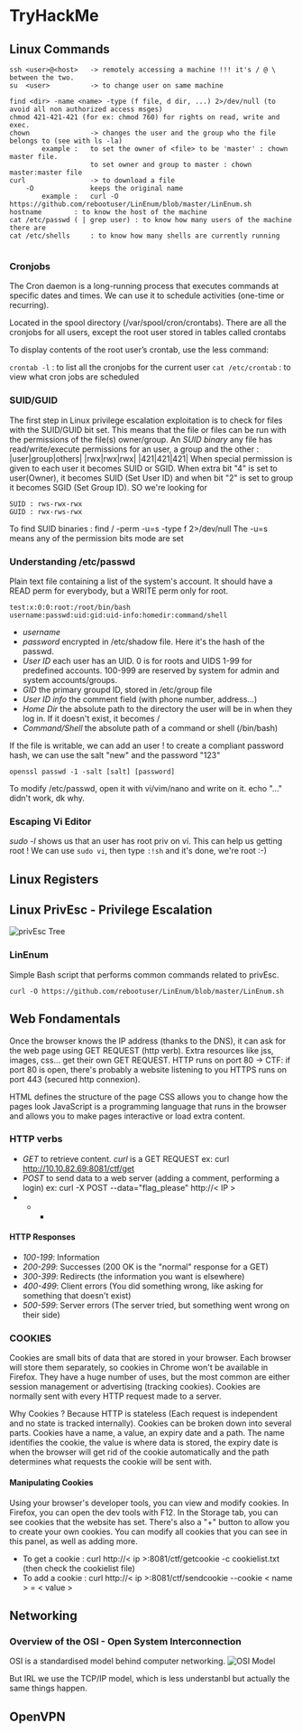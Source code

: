 # TryHackMe

## Linux Commands
```
ssh <user>@<host>	-> remotely accessing a machine !!! it's / @ \ between the two.
su	<user>			-> to change user on same machine

find <dir> -name <name> -type (f file, d dir, ...) 2>/dev/null (to avoid all non authorized access msges)
chmod 421-421-421 (for ex: chmod 760) for rights on read, write and exec.
chown 				-> changes the user and the group who the file belongs to (see with ls -la)
		example :	to set the owner of <file> to be 'master' : chown master file.
					to set owner and group to master : chown master:master file
curl				-> to download a file
	-O				keeps the original name
		example :	curl -O https://github.com/rebootuser/LinEnum/blob/master/LinEnum.sh
hostname		: to know the host of the machine
cat /etc/passwd ( | grep user) : to know how many users of the machine there are
cat /etc/shells		: to know how many shells are currently running


```
### Cronjobs

The Cron daemon is a long-running process that executes commands at specific dates and times. We can use it to schedule activities (one-time or recurring).

Located in the spool directory (/var/spool/cron/crontabs). There are all the cronjobs for all users, except the root user 
stored in tables called crontabs

To display contents of the root user’s crontab, use the less command:

```crontab -l```	: to list all the cronjobs for the current user
```cat /etc/crontab```	: to view what cron jobs are scheduled

### SUID/GUID

The first step in Linux privilege escalation exploitation is to check for files with the SUID/GUID bit set. This means that the file or files can be run with the permissions of the file(s) owner/group.
An *SUID binary* any file has read/write/execute permissions for an user, a group and the other :
|user|group|others|
|rwx|rwx|rwx|
|421|421|421|
When special permission is given to each user it becomes SUID or SGID. When extra bit "4" is set to user(Owner), it becomes SUID (Set User ID) and when bit "2" is set to group it becomes SGID (Set Group ID).
SO we're looking for
```
SUID : rws-rwx-rwx
GUID : rwx-rws-rwx
```
To find SUID binaries : find / -perm -u=s -type f 2\>/dev/null
The  -u=s means any of the permission bits mode are set

### Understanding /etc/passwd

Plain text file containing a list of the system's account. It should have a READ perm for everybody, but a WRITE perm only for root.
```
test:x:0:0:root:/root/bin/bash
username:passwd:uid:gid:uid-info:homedir:command/shell
```
- *username*
- *password* encrypted in /etc/shadow file. Here it's the hash of the passwd.
- *User ID* each user has an UID. 0 is for roots and UIDS 1-99 for predefined accounts. 100-999 are reserved by system for admin and system accounts/groups.
- *GID* the primary groupd ID, stored in /etc/group file
- *User ID info* the comment field (with phone number, address...)
- *Home Dir* the absolute path to the directory the user will be in when they log in. If it doesn't exist, it becomes /
- *Command/Shell* the absolute path of a command or shell (/bin/bash)

If the file is writable, we can add an user ! to create a compliant password hash, we can use the salt "new" and the password "123"
```
openssl passwd -1 -salt [salt] [password]
```
To modify /etc/passwd, open it with vi/vim/nano and write on it. echo "..." didn't work, dk why.

### Escaping Vi Editor

*sudo -l* shows us that an user has root priv on vi. This can help us getting root !
We can use ```sudo vi```, then type ```:!sh``` and it's done, we're root :-)
## Linux Registers

## Linux PrivEsc - Privilege Escalation
![privEsc Tree](https://github.com/oghobhainn/TryHackMe/blob/main/images/privEscTree.png)
### LinEnum
Simple Bash script that performs common commands related to privEsc.
```
curl -O https://github.com/rebootuser/LinEnum/blob/master/LinEnum.sh
```


## Web Fondamentals

Once the browser knows the IP address (thanks to the DNS), it can ask for the web page using GET REQUEST (http verb). Extra resources like jss, images, css... get their own GET REQUEST.
HTTP runs on port 80 -> CTF: if port 80 is open, there's probably a website listening to you
HTTPS runs on port 443 (secured http connexion).

HTML defines the structure of the page
CSS allows you to change how the pages look
JavaScript is a programming language that runs in the browser and allows you to make pages interactive or load extra content.

### HTTP verbs

- *GET* to retrieve content. *curl* is a GET REQUEST		ex: curl http://10.10.82.69:8081/ctf/get
- *POST* to send data to a web server (adding a comment, performing a login)	ex: curl -X POST --data="flag_please" http://< IP >
- * *

#### HTTP Responses
- *100-199*: Information
- *200-299*: Successes (200 OK is the "normal" response for a GET)
- *300-399*: Redirects (the information you want is elsewhere)
- *400-499*: Client errors (You did something wrong, like asking for something that doesn't exist)
- *500-599*: Server errors (The server tried, but something went wrong on their side)

### COOKIES
Cookies are small bits of data that are stored in your browser. Each browser will store them separately, so cookies in Chrome won't be available in Firefox. They have a huge number of uses, but the most common are either session management or advertising (tracking cookies). Cookies are normally sent with every HTTP request made to a server.

Why Cookies ? Because HTTP is stateless (Each request is independent and no state is tracked internally).
Cookies can be broken down into several parts. Cookies have a name, a value, an expiry date and a path. The name identifies the cookie, the value is where data is stored, the expiry date is when the browser will get rid of the cookie automatically and the path determines what requests the cookie will be sent with.

#### Manipulating Cookies

Using your browser's developer tools, you can view and modify cookies. In Firefox, you can open the dev tools with F12. In the Storage tab, you can see cookies that the website has set. There's also a "+" button to allow you to create your own cookies. You can modify all cookies that you can see in this panel, as well as adding more.
- To get a cookie : curl http://< ip >:8081/ctf/getcookie -c cookielist.txt	(then check the cookielist file)
- To add a cookie : curl http://< ip >:8081/ctf/sendcookie --cookie < name > = < value >

## Networking

### Overview of the OSI - Open System Interconnection
OSI is a standardised model behind computer networking.
![OSI Model](https://github.com/oghobhainn/TryHackMe/blob/main/images/OSI_model.png)

But IRL we use the TCP/IP model, which is less understanbl but actually the same things happen.



## OpenVPN
